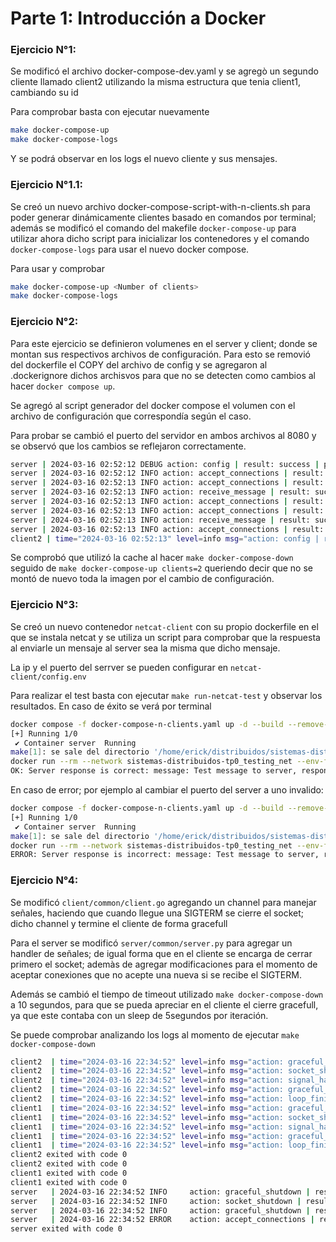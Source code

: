 # Parte 1: Introducción a Docker

### Ejercicio N°1:

Se modificó el archivo docker-compose-dev.yaml y se agregò un segundo cliente llamado client2 utilizando la misma estructura que tenia client1, cambiando su id

Para comprobar basta con ejecutar nuevamente

```bash
make docker-compose-up
make docker-compose-logs
```

Y se podrá observar en los logs el nuevo cliente y sus mensajes.

### Ejercicio N°1.1:

Se creó un nuevo archivo docker-compose-script-with-n-clients.sh para poder generar dinámicamente clientes basado en comandos por terminal; además se modificó el comando del makefile `docker-compose-up` para utilizar ahora dicho script para inicializar los contenedores y el comando `docker-compose-logs` para usar el nuevo docker compose.

Para usar y comprobar

```bash
make docker-compose-up <Number of clients>
make docker-compose-logs
```

### Ejercicio N°2:

Para este ejercicio se definieron volumenes en el server y client; donde se montan sus respectivos archivos de configuración. Para esto se removió del dockerfile el COPY del archivo de config y se agregaron al .dockerignore dichos archisvos para que no se detecten como cambios al hacer `docker compose up`.

Se agregó al script generador del docker compose el volumen con el archivo de configuración que correspondía según el caso.

Para probar se cambió el puerto del servidor en ambos archivos al 8080 y se observó que los cambios se reflejaron correctamente.

```bash
server | 2024-03-16 02:52:12 DEBUG action: config | result: success | port: 8080 | listen_backlog: 5 | logging_level: DEBUG
server | 2024-03-16 02:52:12 INFO action: accept_connections | result: in_progress
server | 2024-03-16 02:52:13 INFO action: accept_connections | result: success | ip: 172.25.125.4
server | 2024-03-16 02:52:13 INFO action: receive_message | result: success | ip: 172.25.125.4 | msg: [CLIENT 2] Message N°1
server | 2024-03-16 02:52:13 INFO action: accept_connections | result: in_progress
server | 2024-03-16 02:52:13 INFO action: accept_connections | result: success | ip: 172.25.125.3
server | 2024-03-16 02:52:13 INFO action: receive_message | result: success | ip: 172.25.125.3 | msg: [CLIENT 1] Message N°1
server | 2024-03-16 02:52:13 INFO action: accept_connections | result: in_progress
client2 | time="2024-03-16 02:52:13" level=info msg="action: config | result: success | client_id: 2 | server_address: server:8080 | loop_lapse: 20s | loop_period: 5s | log_level: DEBUG"
```

Se comprobó que utilizó la cache al hacer `make docker-compose-down` seguido de `make docker-compose-up clients=2` queriendo decir que no se montó de nuevo toda la imagen por el cambio de configuración.

### Ejercicio N°3:

Se creó un nuevo contenedor `netcat-client` con su propio dockerfile en el que se instala netcat y se utiliza un script para comprobar que la respuesta al enviarle un mensaje al server sea la misma que dicho mensaje.

La ip y el puerto del serrver se pueden configurar en `netcat-client/config.env`

Para realizar el test basta con ejecutar `make run-netcat-test` y observar los resultados. En caso de éxito se verá por terminal

```bash
docker compose -f docker-compose-n-clients.yaml up -d --build --remove-orphans
[+] Running 1/0
 ✔ Container server  Running                                                                                                                                                         0.0s
make[1]: se sale del directorio '/home/erick/distribuidos/sistemas-distribuidos-tp0'
docker run --rm --network sistemas-distribuidos-tp0_testing_net --env-file ./netcat-client/config.env --name netcat-client netcat-client:latest
OK: Server response is correct: message: Test message to server, response: Test message to server
```

En caso de error; por ejemplo al cambiar el puerto del server a uno invalido:

```bash
docker compose -f docker-compose-n-clients.yaml up -d --build --remove-orphans
[+] Running 1/0
 ✔ Container server  Running                                                                                                                                                         0.0s
make[1]: se sale del directorio '/home/erick/distribuidos/sistemas-distribuidos-tp0'
docker run --rm --network sistemas-distribuidos-tp0_testing_net --env-file ./netcat-client/config.env --name netcat-client netcat-client:latest
ERROR: Server response is incorrect: message: Test message to server, response:
```

### Ejercicio N°4:

Se modificó `client/common/client.go` agregando un channel para manejar señales, haciendo que cuando llegue una SIGTERM se cierre el socket; dicho channel y termine el cliente de forma gracefull

Para el server se modificó `server/common/server.py` para agregar un handler de señales; de igual forma que en el cliente se encarga de cerrar primero el socket; ademàs de agregar modificaciones para el momento de aceptar conexiones que no acepte una nueva si se recibe el SIGTERM.

Además se cambió el tiempo de timeout utilizado `make docker-compose-down` a 10 segundos, para que se pueda apreciar en el cliente el cierre gracefull, ya que este contaba con un sleep de 5segundos por iteración.

Se puede comprobar analizando los logs al momento de ejecutar `make docker-compose-down`

```bash
client2  | time="2024-03-16 22:34:52" level=info msg="action: graceful_shutdown | result: in_progress | client_id: 2"
client2  | time="2024-03-16 22:34:52" level=info msg="action: socket_shutdown | result: success | client_id: 2"
client2  | time="2024-03-16 22:34:52" level=info msg="action: signal_handler_channel_shutdown | result: success | client_id: 2"
client2  | time="2024-03-16 22:34:52" level=info msg="action: graceful_shutdown | result: success | client_id: 2"
client2  | time="2024-03-16 22:34:52" level=info msg="action: loop_finished | result: success | client_id: 2"
client1  | time="2024-03-16 22:34:52" level=info msg="action: graceful_shutdown | result: in_progress | client_id: 1"
client1  | time="2024-03-16 22:34:52" level=info msg="action: socket_shutdown | result: success | client_id: 1"
client1  | time="2024-03-16 22:34:52" level=info msg="action: signal_handler_channel_shutdown | result: success | client_id: 1"
client1  | time="2024-03-16 22:34:52" level=info msg="action: graceful_shutdown | result: success | client_id: 1"
client1  | time="2024-03-16 22:34:52" level=info msg="action: loop_finished | result: success | client_id: 1"
client2 exited with code 0
client2 exited with code 0
client1 exited with code 0
client1 exited with code 0
server   | 2024-03-16 22:34:52 INFO     action: graceful_shutdown | result: in_progress
server   | 2024-03-16 22:34:52 INFO     action: socket_shutdown | result: success
server   | 2024-03-16 22:34:52 INFO     action: graceful_shutdown | result: success
server   | 2024-03-16 22:34:52 ERROR    action: accept_connections | result: fail | error: [Errno 22] Invalid argument
server exited with code 0
```

